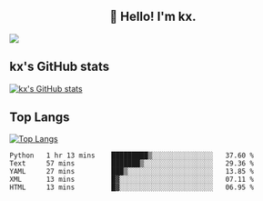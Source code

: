 <h2 align="center">👋 Hello! I'm kx.</h2>

<img align="center" src="https://github.com/kxshu/kxshu/actions/workflows/blank.yml/badge.svg" />

<!--
**kxshu/kxshu** is a ✨ _special_ ✨ repository because its `README.md` (this file) appears on your GitHub profile.

Here are some ideas to get you started:

- 🔭 I’m currently working on ...
- 🌱 I’m currently learning ...
- 👯 I’m looking to collaborate on ...
- 🤔 I’m looking for help with ...
- 💬 Ask me about ...
- 📫 How to reach me: ...
- 😄 Pronouns: ...
- ⚡ Fun fact: ...
-->


## kx's GitHub stats

[![kx's GitHub stats](https://github-readme-stats.vercel.app/api?username=kxshu&show_icons=true)](https://github.com/kxshu/kxshu)

## Top Langs

[![Top Langs](https://github-readme-stats.vercel.app/api/top-langs/?username=kxshu&layout=compact)](https://github.com/kxshu/kxshu)




<!--START_SECTION:waka-->
```text
Python   1 hr 13 mins    █████████▒░░░░░░░░░░░░░░░   37.60 % 
Text     57 mins         ███████▒░░░░░░░░░░░░░░░░░   29.36 % 
YAML     27 mins         ███▒░░░░░░░░░░░░░░░░░░░░░   13.85 % 
XML      13 mins         █▓░░░░░░░░░░░░░░░░░░░░░░░   07.11 % 
HTML     13 mins         █▓░░░░░░░░░░░░░░░░░░░░░░░   06.95 % 
```
<!--END_SECTION:waka-->
